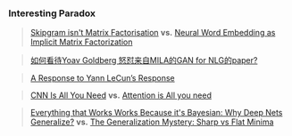 ### Interesting Paradox

> [Skipgram isn't Matrix Factorisation](http://building-babylon.net/2016/05/12/skipgram-isnt-matrix-factorisation/) **vs.** [Neural Word Embedding as Implicit Matrix Factorization](https://papers.nips.cc/paper/5477-neural-word-embedding-as-implicit-matrix-factorization.pdf)

> [如何看待Yoav Goldberg 怒怼来自MILA的GAN for NLG的paper?](https://www.zhihu.com/question/60902505)

> [A Response to Yann LeCun’s Response](https://medium.com/@yoav.goldberg/a-response-to-yann-lecuns-response-245125295c02)

> [CNN Is All You Need](https://arxiv.org/abs/1712.09662) **vs.** [Attention is All you need]()

> [Everything that Works Works Because it's Bayesian: Why Deep Nets Generalize?](http://www.inference.vc/everything-that-works-works-because-its-bayesian-2/) **vs.** [The Generalization Mystery: Sharp vs Flat Minima](http://www.inference.vc/sharp-vs-flat-minima-are-still-a-mystery-to-me/)